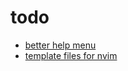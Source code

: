 # todo

* [better help menu](https://github.com/OXY2DEV/helpview.nvim)
* [template files for nvim](https://zignar.net/2024/11/20/template-files-for-nvim/)
